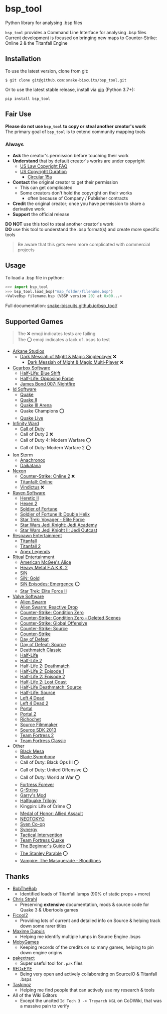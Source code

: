 # bsp_tool
Python library for analysing .bsp files  

`bsp_tool` provides a Command Line Interface for analysing .bsp files  
Current development is focused on bringing new maps to Counter-Strike: Online 2 & the Titanfall Engine


## Installation
To use the latest version, clone from git:
```
$ git clone git@github.com:snake-biscuits/bsp_tool.git
```

Or to use the latest stable release, install via [pip](https://pypi.org/project/bsp-tool/) (Python 3.7+):
```
pip install bsp_tool
```


## Fair Use
**Please do not use `bsp_tool` to copy or steal another creator's work**  
The primary goal of `bsp_tool` is to extend community mapping tools  


### Always
  - **Ask** the creator's permission before touching their work  
  - **Understand** that by default creator's works are under copyright  
    - [US Law Copyright FAQ](https://www.copyright.gov/help/faq/faq-general.html#mywork)
    - [US Copyright Duration](https://www.copyright.gov/help/faq/faq-duration.html)
      - [Circular 15a](https://www.copyright.gov/circs/circ15a.pdf)  
  - **Contact** the original creator to get their permission  
    - This can get complicated  
    - Some creators don't hold the copyright on their works  
      - often because of Company / Publisher contracts  
  - **Credit** the original creator; once you have permission to share a derivative work  
  - **Support** the official release

**DO NOT** use this tool to steal another creator's work  
**DO** use this tool to understand the .bsp format(s) and create more specific tools

> Be aware that this gets even more complicated with commercial projects


## Usage

To load a .bsp file in python:

```python
>>> import bsp_tool
>>> bsp_tool.load_bsp("map_folder/filename.bsp")
<ValveBsp filename.bsp (VBSP version 20) at 0x00...>
```

Full documentation: [snake-biscuits.github.io/bsp_tool/](https://snake-biscuits.github.io/bsp_tool/)


## Supported Games

> The :x: emoji indicates tests are failing  
> The :o: emoji indicates a lack of .bsps to test

  * [Arkane Studios](https://github.com/snake-biscuits/bsp_tool/tree/master/bsp_tool/branches/arkane)
    - [Dark Messiah of Might & Magic Singleplayer](https://github.com/snake-biscuits/bsp_tool/tree/master/bsp_tool/branches/arkane/dark_messiah.py) :x:
      - [Dark Messiah of Might & Magic Multi-Player](https://github.com/snake-biscuits/bsp_tool/tree/master/bsp_tool/branches/arkane/dark_messiah_multiplayer.py) :x:
  * [Gearbox Software](https://github.com/snake-biscuits/bsp_tool/tree/master/bsp_tool/branches/gearbox)
    - [Half-Life: Blue Shift](https://github.com/snake-biscuits/bsp_tool/tree/master/bsp_tool/branches/gearbox/blue_shift.py)
    - [Half-Life: Opposing Force](https://github.com/snake-biscuits/bsp_tool/tree/master/bsp_tool/branches/valve/goldsrc.py)
    - [James Bond 007: Nightfire](https://github.com/snake-biscuits/bsp_tool/tree/master/bsp_tool/branches/gearbox/nightfire.py)
  * [Id Software](https://github.com/snake-biscuits/bsp_tool/tree/master/bsp_tool/branches/id_software)
    - [Quake](https://github.com/snake-biscuits/bsp_tool/tree/master/bsp_tool/branches/id_software/quake.py)
    - [Quake II](https://github.com/snake-biscuits/bsp_tool/tree/master/bsp_tool/branches/id_software/quake2.py)
    - [Quake III Arena](https://github.com/snake-biscuits/bsp_tool/tree/master/bsp_tool/branches/id_software/quake3.py)
    - Quake Champions :o:
    - [Quake Live](https://github.com/snake-biscuits/bsp_tool/tree/master/bsp_tool/branches/id_software/quake3.py)
  * [Infinity Ward](https://github.com/snake-biscuits/bsp_tool/tree/master/bsp_tool/branches/infinity_ward)
    - [Call of Duty](https://github.com/snake-biscuits/bsp_tool/tree/master/bsp_tool/branches/infinity_ward/call_of_duty1.py)
    - Call of Duty 2 :x:
    - Call of Duty 4: Modern Warfare :o:
    - Call of Duty: Modern Warfare 2 :o:
  * [Ion Storm](https://github.com/snake-biscuits/bsp_tool/tree/master/bsp_tool/branches/ion_storm)
    - [Anachronox](https://github.com/snake-biscuits/bsp_tool/tree/master/bsp_tool/branches/id_software/quake2.py)
    - [Daikatana](https://github.com/snake-biscuits/bsp_tool/tree/master/bsp_tool/branches/ion_storm/daikatana.py)
  * [Nexon](https://github.com/snake-biscuits/bsp_tool/tree/master/bsp_tool/branches/nexon)
    - [Counter-Strike: Online 2](https://github.com/snake-biscuits/bsp_tool/tree/master/bsp_tool/branches/nexon/cso2.py) :x:
    - [Titanfall: Online](https://github.com/snake-biscuits/bsp_tool/tree/master/bsp_tool/branches/respawn/titanfall.py)
    - [Vindictus](https://github.com/snake-biscuits/bsp_tool/tree/master/bsp_tool/branches/nexon/vindictus.py) :x:
  * [Raven Software](https://github.com/snake-biscuits/bsp_tool/tree/master/bsp_tool/branches/raven)
    - [Heretic II](https://github.com/snake-biscuits/bsp_tool/tree/master/bsp_tool/branches/id_software/quake2.py)
    - [Hexen 2](https://github.com/snake-biscuits/bsp_tool/tree/master/bsp_tool/branches/raven/hexen2.py)
    - [Soldier of Fortune](https://github.com/snake-biscuits/bsp_tool/tree/master/bsp_tool/branches/raven/soldier_of_fortune.py)
    - [Soldier of Fortune II: Double Helix](https://github.com/snake-biscuits/bsp_tool/tree/master/bsp_tool/branches/raven/soldier_of_fortune2.py)
    - [Star Trek: Voyager - Elite Force](https://github.com/snake-biscuits/bsp_tool/tree/master/bsp_tool/branches/id_software/quake3.py)
    - [Star Wars Jedi Knight: Jedi Academy](https://github.com/snake-biscuits/bsp_tool/tree/master/bsp_tool/branches/raven/sin.py)
    - [Star Wars Jedi Knight II: Jedi Outcast](https://github.com/snake-biscuits/bsp_tool/tree/master/bsp_tool/branches/raven/sin.py)
  * [Respawn Entertainment](https://github.com/snake-biscuits/bsp_tool/tree/master/bsp_tool/branches/respawn)
    - [Titanfall](https://github.com/snake-biscuits/bsp_tool/tree/master/bsp_tool/branches/respawn/titanfall.py)
    - [Titanfall 2](https://github.com/snake-biscuits/bsp_tool/tree/master/bsp_tool/branches/respawn/titanfall2.py)
    - [Apex Legends](https://github.com/snake-biscuits/bsp_tool/tree/master/bsp_tool/branches/respawn/apex_legends.py)
  * [Ritual Entertainment](https://github.com/snake-biscuits/bsp_tool/tree/master/bsp_tool/branches/ritual)
    - [American McGee's Alice](https://github.com/snake-biscuits/bsp_tool/tree/master/bsp_tool/branches/ritual/fakk2.py)
    - [Heavy Metal F.A.K.K. 2](https://github.com/snake-biscuits/bsp_tool/tree/master/bsp_tool/branches/ritual/fakk2.py)
    - [SiN](https://github.com/snake-biscuits/bsp_tool/tree/master/bsp_tool/branches/ritual/sin.py)
    - [SiN: Gold](https://github.com/snake-biscuits/bsp_tool/tree/master/bsp_tool/branches/ritual/sin.py)
    - [SiN Episodes: Emergence](https://github.com/snake-biscuits/bsp_tool/tree/master/bsp_tool/branches/valve/source.py) :o:
    - [Star Trek: Elite Force II](https://github.com/snake-biscuits/bsp_tool/tree/master/bsp_tool/branches/ritual/star_trek_elite_force2.py)
  * [Valve Software](https://github.com/snake-biscuits/bsp_tool/tree/master/bsp_tool/branches/valve)
    - [Alien Swarm](https://github.com/snake-biscuits/bsp_tool/tree/master/bsp_tool/branches/valve/alien_swarm.py)
    - [Alien Swarm: Reactive Drop](https://github.com/snake-biscuits/bsp_tool/tree/master/bsp_tool/branches/valve/alien_swarm.py)
    - [Counter-Strike: Condition Zero](https://github.com/snake-biscuits/bsp_tool/tree/master/bsp_tool/branches/valve/goldsrc.py)
    - [Counter-Strike: Condition Zero - Deleted Scenes](https://github.com/snake-biscuits/bsp_tool/tree/master/bsp_tool/branches/valve/goldsrc.py)
    - [Counter-Strike: Global Offensive](https://github.com/snake-biscuits/bsp_tool/tree/master/bsp_tool/branches/valve/sdk_2013.py)
    - [Counter-Strike: Source](https://github.com/snake-biscuits/bsp_tool/tree/master/bsp_tool/branches/valve/source.py)
    - [Counter-Strike](https://github.com/snake-biscuits/bsp_tool/tree/master/bsp_tool/branches/valve/goldsrc.py)
    - [Day of Defeat](https://github.com/snake-biscuits/bsp_tool/tree/master/bsp_tool/branches/valve/goldsrc.py)
    - [Day of Defeat: Source](https://github.com/snake-biscuits/bsp_tool/tree/master/bsp_tool/branches/valve/source.py)
    - [Deathmatch Classic](https://github.com/snake-biscuits/bsp_tool/tree/master/bsp_tool/branches/valve/goldsrc.py)
    - [Half-Life](https://github.com/snake-biscuits/bsp_tool/tree/master/bsp_tool/branches/valve/goldsrc.py)
    - [Half-Life 2](https://github.com/snake-biscuits/bsp_tool/tree/master/bsp_tool/branches/valve/source.py)
    - [Half-Life 2: Deathmatch](https://github.com/snake-biscuits/bsp_tool/tree/master/bsp_tool/branches/valve/source.py)
    - [Half-Life 2: Episode 1](https://github.com/snake-biscuits/bsp_tool/tree/master/bsp_tool/branches/valve/source.py)
    - [Half-Life 2: Episode 2](https://github.com/snake-biscuits/bsp_tool/tree/master/bsp_tool/branches/valve/orange_box.py)
    - [Half-Life 2: Lost Coast](https://github.com/snake-biscuits/bsp_tool/tree/master/bsp_tool/branches/valve/orange_box.py)
    - [Half-Life Deathmatch: Source](https://github.com/snake-biscuits/bsp_tool/tree/master/bsp_tool/branches/valve/source.py)
    - [Half-Life: Source](https://github.com/snake-biscuits/bsp_tool/tree/master/bsp_tool/branches/valve/source.py)
    - [Left 4 Dead](https://github.com/snake-biscuits/bsp_tool/tree/master/bsp_tool/branches/valve/left4dead.py)
    - [Left 4 Dead 2](https://github.com/snake-biscuits/bsp_tool/tree/master/bsp_tool/branches/valve/left4dead2.py)
    - [Portal](https://github.com/snake-biscuits/bsp_tool/tree/master/bsp_tool/branches/valve/orange_box.py)
    - [Portal 2](https://github.com/snake-biscuits/bsp_tool/tree/master/bsp_tool/branches/valve/sdk_2013.py)
    - [Richochet](https://github.com/snake-biscuits/bsp_tool/tree/master/bsp_tool/branches/valve/goldsrc.py)
    - [Source Filmmaker](https://github.com/snake-biscuits/bsp_tool/tree/master/bsp_tool/branches/valve/sdk_2013.py)
    - [Source SDK 2013](https://github.com/snake-biscuits/bsp_tool/tree/master/bsp_tool/branches/valve/orange_box.py)
    - [Team Fortress 2](https://github.com/snake-biscuits/bsp_tool/tree/master/bsp_tool/branches/valve/orange_box.py)
    - [Team Fortress Classic](https://github.com/snake-biscuits/bsp_tool/tree/master/bsp_tool/branches/valve/goldsrc.py)
  * Other
    - [Black Mesa](https://github.com/snake-biscuits/bsp_tool/tree/master/bsp_tool/branches/valve/sdk_2013.py)
    - [Blade Symphony](https://github.com/snake-biscuits/bsp_tool/tree/master/bsp_tool/branches/valve/sdk_2013.py)
    - Call of Duty: Black Ops III :o:
    - Call of Duty: United Offensive :o:
    - Call of Duty: World at War :o:
    - [Fortress Forever](https://github.com/snake-biscuits/bsp_tool/tree/master/bsp_tool/branches/valve/orange_box.py)
    - [G-String](https://github.com/snake-biscuits/bsp_tool/tree/master/bsp_tool/branches/valve/orange_box.py)
    - [Garry's Mod](https://github.com/snake-biscuits/bsp_tool/tree/master/bsp_tool/branches/valve/orange_box.py)
    - [Halfquake Trilogy](https://github.com/snake-biscuits/bsp_tool/tree/master/bsp_tool/branches/valve/goldsrc.py)
    - Kingpin: Life of Crime :o:
    - [Medal of Honor: Allied Assault](https://github.com/snake-biscuits/bsp_tool/tree/master/bsp_tool/branches/ritual/moh_allied_assault.py)
    - [NEOTOKYO](https://github.com/snake-biscuits/bsp_tool/tree/master/bsp_tool/branches/valve/orange_box.py)
    - [Sven Co-op](https://github.com/snake-biscuits/bsp_tool/tree/master/bsp_tool/branches/valve/goldsrc.py)
    - [Synergy](https://github.com/snake-biscuits/bsp_tool/tree/master/bsp_tool/branches/valve/source.py)
    - [Tactical Intervention](https://github.com/snake-biscuits/bsp_tool/tree/master/bsp_tool/branches/valve/orange_box.py)
    - [Team Fortress Quake](https://github.com/snake-biscuits/bsp_tool/tree/master/bsp_tool/branches/id_software/quake.py)
    - [The Beginner's Guide](https://github.com/snake-biscuits/bsp_tool/tree/master/bsp_tool/branches/valve/sdk_2013.py) :o:
    - [The Stanley Parable](https://github.com/snake-biscuits/bsp_tool/tree/master/bsp_tool/branches/valve/sdk_2013.py) :o:
    - [Vampire: The Masquerade - Bloodlines](https://github.com/snake-biscuits/bsp_tool/tree/master/bsp_tool/branches/valve/source.py)


## Thanks
 * [BobTheBob](https://github.com/BobTheBob9)
   - Identified loads of Titanfall lumps (90% of static props + more)
 * [Chris Strahl](https://github.com/Chrissstrahl)
   - Preserving **extensive** documentation, mods & source code for Quake 3 & Ubertools games
 * [Ficool2](https://github.com/ficool2)
   - Providing lots of current and detailed info on Source & helping track down some rarer titles
 * [Maxime Dupuis](https://github.com/maxdup)
   - Helping me identify multiple lumps in Source Engine .bsps
 * [MobyGames](https://www.mobygames.com/)
   - Keeping records of the credits on so many games, helping to pin down engine origins
 * [pakextract](https://github.com/yquake2/pakextract)
   - Super useful tool for `.pak` files
 * [REDxEYE](https://github.com/REDxEYE)
   - Being very open and actively collaborating on SourceIO & Titanfall .bsps
 * [Taskinoz](https://github.com/taskinoz)
   - Helping me find people that can actively use my research & tools
 * All of the Wiki Editors
   - Except the uncited `Id Tech 3 -> Treyarch NGL` on CoDWiki, that was a massive pain to verify
